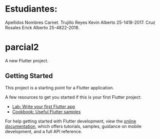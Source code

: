 # Estudiantes:
Apellidos 	Nombres	Carnet.
Trujillo Reyes	Kevin Alberto 	25-1418-2017.
Cruz Rosales	Erick Alberto	25-4822-2018.


# parcial2

A new Flutter project.

## Getting Started

This project is a starting point for a Flutter application.

A few resources to get you started if this is your first Flutter project:

- [Lab: Write your first Flutter app](https://docs.flutter.dev/get-started/codelab)
- [Cookbook: Useful Flutter samples](https://docs.flutter.dev/cookbook)

For help getting started with Flutter development, view the
[online documentation](https://docs.flutter.dev/), which offers tutorials,
samples, guidance on mobile development, and a full API reference.
